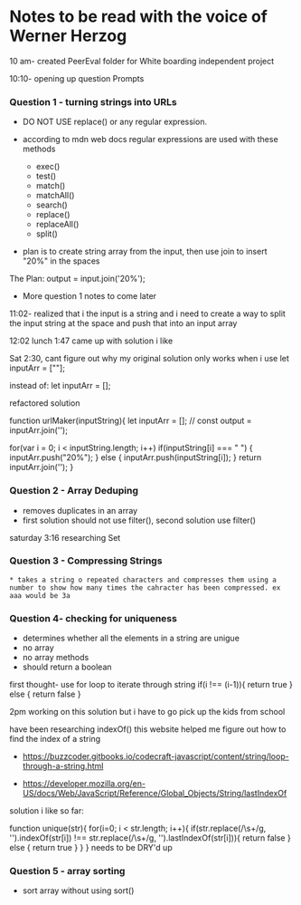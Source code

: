 # Notes to be read with the voice of Werner Herzog

10 am- created PeerEval folder for White boarding independent project

10:10- opening up question Prompts
### Question 1 - turning strings into URLs 
  * DO NOT USE replace() or any regular expression.
  * according to mdn web docs regular expressions are used with these methods 
    * exec()
    * test()
    * match()
    * matchAll()
    * search()
    * replace()
    * replaceAll()
    * split()
  
  * plan is to create string array from the input, then use join to insert "20%" in the spaces

  The Plan:
  output = input.join('20%');

  * More question 1 notes to come later

11:02- realized that i the input is a string and i need to create a way to split the input string at the space and push that into an input array

12:02 lunch
1:47 came up with solution i like

Sat 2:30, cant figure out why my original solution only works when i use 
let inputArr = [""];

instead of:
let inputArr = [];

refactored solution

function urlMaker(inputString){
  let inputArr = [];
  // const output = inputArr.join('');

  for(var i = 0; i < inputString.length; i++)
  if(inputString[i] === " ") {
    inputArr.push("20%");
  } else {
    inputArr.push(inputString[i]);
  } return inputArr.join('');
}

### Question 2 - Array Deduping
  * removes duplicates in an array
  * first solution should not use filter(), second solution use filter()

saturday 3:16 researching Set


### Question 3 - Compressing Strings
    * takes a string o repeated characters and compresses them using a number to show how many times the cahracter has been compressed. ex aaa would be 3a








### Question 4- checking for uniqueness
  * determines whether all the elements in a string are unigue
  * no array
  * no array methods
  * should return a boolean

  first thought- use for loop to iterate through string
    if(i !== (i-1)){
      return true
    } else {
      return false
    }

2pm working on this solution but i have to go pick up the kids from school

have been researching indexOf()
this website helped me figure out how to find the index of a string 
* https://buzzcoder.gitbooks.io/codecraft-javascript/content/string/loop-through-a-string.html 

* https://developer.mozilla.org/en-US/docs/Web/JavaScript/Reference/Global_Objects/String/lastIndexOf

solution i like so far:

function unique(str){
  for(i=0; i < str.length; i++){
    if(str.replace(/\s+/g, '').indexOf(str[i]) !== str.replace(/\s+/g, '').lastIndexOf(str[i])){
      return false
    } else {
      return true
    }
  }
  }
needs to be DRY'd up 

### Question 5 - array sorting
  * sort array without using sort()